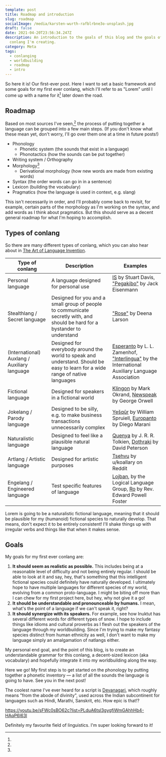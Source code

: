 ```yaml
---
template: post
title: Roadmap and introduction
slug: roadmap
socialImage: /media/karsten-wurth-rafblrbne3o-unsplash.jpg
draft: false
date: 2021-04-20T23:56:34.247Z
description: An introduction to the goals of this blog and the goals of the
  conlang I'm creating.
category: Meta
tags:
  - conlanging
  - worldbuilding
  - roadmap
  - intro
---
```


So here it is! Our first-ever post. Here I want to set a basic framework and some goals for my first ever conlang, which I'll refer to as "Lorem" until I come up with a name for it[^1] later down the road.

## Roadmap

Based on most sources I've seen,[^2] the process of putting together a language can be grouped into a few main steps. (If you don't know what these mean yet, don't worry, I'll go over them one at a time in future posts!)

- Phonology 
  - Phonetic system (the sounds that exist in a language)
  - Phonotactics (how the sounds can be put together)
- Writing system / Orthography
- Morphology[^3]
  - Derivational morphology (how new words are made from existing words)
- Syntax (the order words can go in in a sentence)
- Lexicon (building the vocabulary)
- Pragmatics (how the language is used in context, e.g. slang)

This isn't necessarily in order, and I'll probably come back to revisit, for example, certain parts of the morphology as I'm working on the syntax, and add words as I think about pragmatics. But this should serve as a decent general roadmap for what I'm hoping to accomplish.

## Types of conlang

So there are many different types of conlang, which you can also hear about in [The Art of Language Invention](https://youtu.be/Mxmc8zo5Jns?list=PLyfe6tMeBf5W_O3YDqDnk4gqlMODILPpe).

<table>
  <thead>
    <tr>
      <th>Type of conlang</th>
      <th>Description</th>
      <th>Examples</th>
    </tr>
  </thead>
  <tbody>
    <tr>
      <td>Personal language</td>
      <td>A language designed for personal use</td>
      <td>
        <a href="https://youtu.be/rtomHrUihco">IS</a> by Stuart Davis,
        <a href="https://www.ostracodfiles.com/pegakibo/menu.html"
          >"Pegakibo"</a
        >
        by Jack Eisenmann
      </td>
    </tr>
    <tr>
      <td>Stealthlang / Secret language</td>
      <td>
        Designed for you and a small group of people to communicate secretly
        with, and should be hard for a bystander to understand
      </td>
      <td>
        <a href="http://psychedelicsandlanguage.com/deena-larsen-rose-language/"
          >"Rose"</a
        >
        by Deena Larson
      </td>
    </tr>
    <tr>
      <td>(International) Auxlang / Auxiliary language</td>
      <td>
        Designed for everybody around the world to speak and understand. Should
        be easy to learn for a wide range of native languages
      </td>
      <td>
        <a href="https://esperanto.net/en/">Esperanto</a> by L. L. Zamenhof,
        <a href="https://en.wikipedia.org/wiki/Interlingua">"Interlingua"</a> by
        the International Auxiliary Language Association
      </td>
    </tr>
    <tr>
      <td>Fictional language</td>
      <td>Designed for speakers in a fictional world</td>
      <td>
        <a href="https://www.kli.org/">Klingon</a> by Mark Okrand,
        <a href="https://en.wikipedia.org/wiki/Newspeak">Newspeak</a> by George
        Orwell
      </td>
    </tr>
    <tr>
      <td>Jokelang / Parody language</td>
      <td>
        Designed to be silly, e.g. to make business transactions unnecessarily
        complex
      </td>
      <td>
        <a href="https://conlang.org/cms/wp-content/uploads/wspruiell.pdf"
          >Yešqūr</a
        >
        by William Spruiell,
        <a href="https://en.wikipedia.org/wiki/Europanto">Europanto</a>
        by Diego Marani
      </td>
    </tr>
    <tr>
      <td>Naturalistic language</td>
      <td>Designed to feel like a plausible natural language</td>
      <td>
        <a href="https://en.wikipedia.org/wiki/Quenya">Quenya</a> by J. R. R.
        Tolkien,
        <a href="https://en.wikipedia.org/wiki/Dothraki_language">Dothraki</a>
        by David Peterson
      </td>
    </tr>
    <tr>
      <td>Artlang / Artistic language</td>
      <td>Designed for artistic purposes</td>
      <td><a href="https://www.reddit.com/r/tsevhu/">Tsehvu</a> by u/koallary on Reddit</td>
    </tr>
    <tr>
      <td>Engelang / Engineered language</td>
      <td>Test specific features of language</td>
      <td>
        <a href="https://en.wikipedia.org/wiki/Lojban">Lojban</a>, by the
        Logical Language Group,
        <a href="https://en.wikipedia.org/wiki/Ro_language">Ro</a> by Rev.
        Edward Powell Foster
      </td>
    </tr>
  </tbody>
</table>

Lorem is going to be a naturalistic fictional language, meaning that it should be plausible for my (humanoid) fictional species to naturally develop. That means, don't expect it to be entirely consistent! I'll shake things up with irregular verbs and things like that when it makes sense.

## Goals

My goals for my first ever conlang are:

1. **It should seem as realistic as possible.** This includes being at a reasonable level of difficulty and not being entirely regular. I should be able to look at it and say, hey, that's something that this intelligent fictional species could definitely have naturally developed. I ultimately hope to have multiple languages for different species of my world, evolving from a common proto-language. I might be biting off more than I can chew for my first project here, but hey, why not give it a go!
2. **It should be understandable and pronounceable by humans.** I mean, what's the point of a language if we can't speak it, right?
3. **It should synergize with its speakers.** For example, see how Inuktut has several different words for different types of snow. I hope to include things like idioms and cultural proverbs as I flesh out the speakers of the language through my worldbuilding. Since I'm trying to make my fantasy species distinct from human ethnicity as well, I don't want to make my language simply an amalgamation of natlangs either.

My personal end goal, and the point of this blog, is to create an understandable grammar for this conlang, a decent-sized lexicon (aka vocabulary) and hopefully integrate it into my worldbuilding along the way.

Here we go! My first step is to get started on the phonology by putting together a phonetic inventory — a list of all the sounds the language is going to have. See you in the next post!

[^1]:
  The coolest name I've ever heard for a script is [Devanagari](https://en.wikipedia.org/wiki/Devanagari), which roughly means "from the abode of divinity", used across the Indian subcontinent for languages such as Hindi, Marathi, Sanskrit, etc. How epic is that!?

[^2]:
  https://youtu.be/sFWc0sBO62c?list=PLduA6tsl3gygfiWmGAhhHb4-HAqP6I63l

[^3]:
  Definitely my favourite field of linguistics. I'm super looking forward to it!

